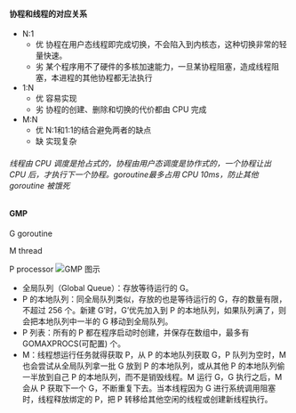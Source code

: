 #### 协程和线程的对应关系
* N:1 
  * 优 协程在用户态线程即完成切换，不会陷入到内核态，这种切换非常的轻量快速。
  * 劣 某个程序用不了硬件的多核加速能力，一旦某协程阻塞，造成线程阻塞，本进程的其他协程都无法执行
* 1:N
  * 优 容易实现
  * 劣 协程的创建、删除和切换的代价都由 CPU 完成
* M:N
  * 优 N:1和1:1的结合避免两者的缺点
  * 缺 实现复杂
###### 线程由 CPU 调度是抢占式的，协程由用户态调度是协作式的，一个协程让出 CPU 后，才执行下一个协程。goroutine最多占用 CPU 10ms，防止其他 goroutine 被饿死

#### GMP
G goroutine

M thread

P processor
![GMP 图示](https://cdn.learnku.com/uploads/images/202003/11/58489/Ugu3C2WSpM.jpeg!large)

* 全局队列（Global Queue）：存放等待运行的 G。
* P 的本地队列：同全局队列类似，存放的也是等待运行的 G，存的数量有限，不超过 256 个。新建 G’时，G’优先加入到 P 的本地队列，如果队列满了，则会把本地队列中一半的 G 移动到全局队列。
* P 列表：所有的 P 都在程序启动时创建，并保存在数组中，最多有 GOMAXPROCS(可配置) 个。
* M：线程想运行任务就得获取 P，从 P 的本地队列获取 G，P 队列为空时，M 也会尝试从全局队列拿一批 G 放到 P 的本地队列，或从其他 P 的本地队列偷一半放到自己 P 的本地队列，而不是销毁线程。M 运行 G，G 执行之后，M 会从 P 获取下一个 G，不断重复下去。当本线程因为 G 进行系统调用阻塞时，线程释放绑定的 P，把 P 转移给其他空闲的线程或创建新线程执行。
